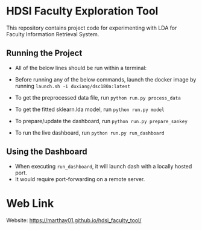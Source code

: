 # HDSI Faculty Exploration Tool

This repository contains project code for experimenting with LDA for Faculty Information Retrieval System.

## Running the Project
* All of the below lines should be run within a terminal:

* Before running any of the below commands, launch the docker image by running `launch.sh -i duxiang/dsc180a:latest`

* To get the preprocessed data file, run `python run.py process_data`
* To get the fitted sklearn.lda model, run `python run.py model`
* To prepare/update the dashboard, run `python run.py prepare_sankey`
* To run the live dashboard, run `python run.py run_dashboard`

## Using the Dashboard
* When executing `run_dashboard`, it will launch dash with a locally hosted port.
* It would require port-forwarding on a remote server.

# Web Link
Website: https://marthay01.github.io/hdsi_faculty_tool/
